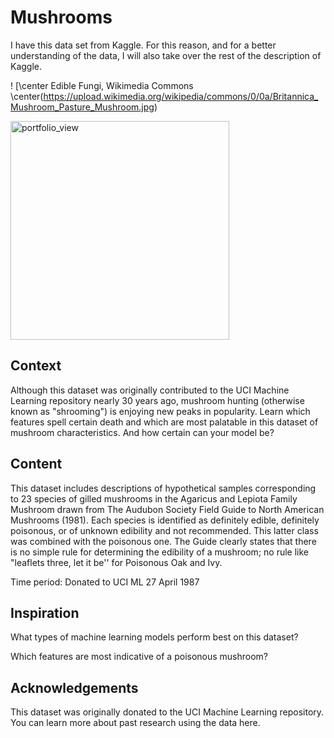 # Mushrooms

I have this data set from Kaggle. For this reason, and for a better understanding of the data, I will also take over the rest of the description of Kaggle.

! [\center Edible Fungi, Wikimedia Commons \center(https://upload.wikimedia.org/wikipedia/commons/0/0a/Britannica_Mushroom_Pasture_Mushroom.jpg) 

<img width="350" alt="portfolio_view" src="/images/Britannica_Mushroom_Pasture_Mushroom.jpgg">

## Context
Although this dataset was originally contributed to the UCI Machine Learning repository nearly 30 years ago, mushroom hunting (otherwise known as "shrooming") is enjoying new peaks in popularity. Learn which features spell certain death and which are most palatable in this dataset of mushroom characteristics. And how certain can your model be?

## Content
This dataset includes descriptions of hypothetical samples corresponding to 23 species of gilled mushrooms in the Agaricus and Lepiota Family Mushroom drawn from The Audubon Society Field Guide to North American Mushrooms (1981). Each species is identified as definitely edible, definitely poisonous, or of unknown edibility and not recommended. This latter class was combined with the poisonous one. The Guide clearly states that there is no simple rule for determining the edibility of a mushroom; no rule like "leaflets three, let it be'' for Poisonous Oak and Ivy.

Time period: Donated to UCI ML 27 April 1987

## Inspiration
What types of machine learning models perform best on this dataset?

Which features are most indicative of a poisonous mushroom?

## Acknowledgements
This dataset was originally donated to the UCI Machine Learning repository. You can learn more about past research using the data here.
